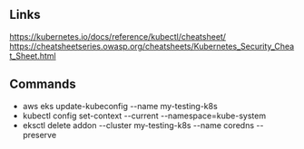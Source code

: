 ## Links

https://kubernetes.io/docs/reference/kubectl/cheatsheet/
https://cheatsheetseries.owasp.org/cheatsheets/Kubernetes_Security_Cheat_Sheet.html

## Commands

* aws eks update-kubeconfig --name my-testing-k8s  
* kubectl config set-context --current --namespace=kube-system  
* eksctl delete addon --cluster my-testing-k8s --name coredns --preserve  

